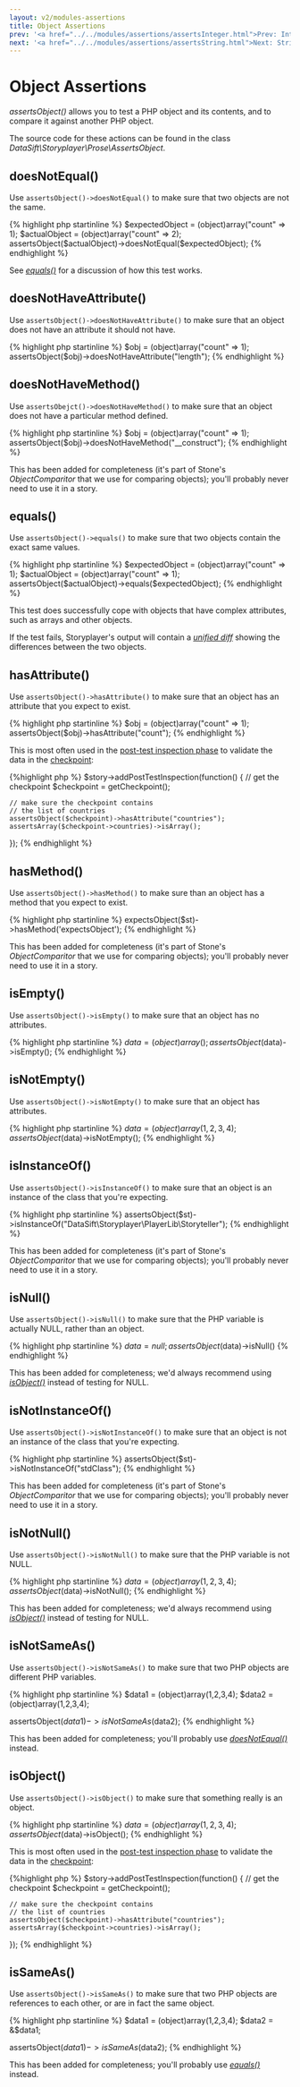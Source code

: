 ```yaml
---
layout: v2/modules-assertions
title: Object Assertions
prev: '<a href="../../modules/assertions/assertsInteger.html">Prev: Integer Assertions</a>'
next: '<a href="../../modules/assertions/assertsString.html">Next: String Assertions</a>'
---
```


# Object Assertions

_assertsObject()_ allows you to test a PHP object and its contents, and to compare it against another PHP object.

The source code for these actions can be found in the class _DataSift\Storyplayer\Prose\AssertsObject_.

## doesNotEqual()

Use `assertsObject()->doesNotEqual()` to make sure that two objects are not the same.

{% highlight php startinline %}
$expectedObject = (object)array("count" => 1);
$actualObject   = (object)array("count" => 2);
assertsObject($actualObject)->doesNotEqual($expectedObject);
{% endhighlight %}

See _[equals()](#equals)_ for a discussion of how this test works.

## doesNotHaveAttribute()

Use `assertsObject()->doesNotHaveAttribute()` to make sure that an object does not have an attribute it should not have.

{% highlight php startinline %}
$obj = (object)array("count" => 1);
assertsObject($obj)->doesNotHaveAttribute("length");
{% endhighlight %}

## doesNotHaveMethod()

Use `assertsObejct()->doesNotHaveMethod()` to make sure that an object does not have a particular method defined.

{% highlight php startinline %}
$obj = (object)array("count" => 1);
assertsObject($obj)->doesNotHaveMethod("__construct");
{% endhighlight %}

This has been added for completeness (it's part of Stone's _ObjectComparitor_ that we use for comparing objects); you'll probably never need to use it in a story.

## equals()

Use `assertsObject()->equals()` to make sure that two objects contain the exact same values.

{% highlight php startinline %}
$expectedObject = (object)array("count" => 1);
$actualObject   = (object)array("count" => 1);
assertsObject($actualObject)->equals($expectedObject);
{% endhighlight %}

This test does successfully cope with objects that have complex attributes, such as arrays and other objects.

If the test fails, Storyplayer's output will contain a _[unified diff](http://en.wikipedia.org/wiki/Diff#Unified_format)_ showing the differences between the two objects.

## hasAttribute()

Use `assertsObject()->hasAttribute()` to make sure that an object has an attribute that you expect to exist.

{% highlight php startinline %}
$obj = (object)array("count" => 1);
assertsObject($obj)->hasAttribute("count");
{% endhighlight %}

This is most often used in the [post-test inspection phase](../../stories/post-test-inspection.html) to validate the data in the [checkpoint](../../stories/the-checkpoint.html):

{%highlight php %}
$story->addPostTestInspection(function() {
    // get the checkpoint
    $checkpoint = getCheckpoint();

    // make sure the checkpoint contains
    // the list of countries
    assertsObject($checkpoint)->hasAttribute("countries");
    assertsArray($checkpoint->countries)->isArray();
});
{% endhighlight %}

## hasMethod()

Use `assertsObject()->hasMethod()` to make sure than an object has a method that you expect to exist.

{% highlight php startinline %}
expectsObject($st)->hasMethod('expectsObject');
{% endhighlight %}

This has been added for completeness (it's part of Stone's _ObjectComparitor_ that we use for comparing objects); you'll probably never need to use it in a story.

## isEmpty()

Use `assertsObject()->isEmpty()` to make sure that an object has no attributes.

{% highlight php startinline %}
$data = (object)array();
assertsObject($data)->isEmpty();
{% endhighlight %}

## isNotEmpty()

Use `assertsObject()->isNotEmpty()` to make sure that an object has attributes.

{% highlight php startinline %}
$data = (object)array(1,2,3,4);
assertsObject($data)->isNotEmpty();
{% endhighlight %}

## isInstanceOf()

Use `assertsObject()->isInstanceOf()` to make sure that an object is an instance of the class that you're expecting.

{% highlight php startinline %}
assertsObject($st)->isInstanceOf("DataSift\Storyplayer\PlayerLib\Storyteller");
{% endhighlight %}

This has been added for completeness (it's part of Stone's _ObjectComparitor_ that we use for comparing objects); you'll probably never need to use it in a story.

## isNull()

Use `assertsObject()->isNull()` to make sure that the PHP variable is actually NULL, rather than an object.

{% highlight php startinline %}
$data = null;
assertsObject($data)->isNull()
{% endhighlight %}

This has been added for completeness; we'd always recommend using _[isObject()](#isobject)_ instead of testing for NULL.

## isNotInstanceOf()

Use `assertsObject()->isNotInstanceOf()` to make sure that an object is not an instance of the class that you're expecting.

{% highlight php startinline %}
assertsObject($st)->isNotInstanceOf("stdClass");
{% endhighlight %}

This has been added for completeness (it's part of Stone's _ObjectComparitor_ that we use for comparing objects); you'll probably never need to use it in a story.

## isNotNull()

Use `assertsObject()->isNotNull()` to make sure that the PHP variable is not NULL.

{% highlight php startinline %}
$data = (object)array(1,2,3,4);
assertsObject($data)->isNotNull();
{% endhighlight %}

This has been added for completeness; we'd always recommend using _[isObject()](#isobject)_ instead of testing for NULL.

## isNotSameAs()

Use `assertsObject()->isNotSameAs()` to make sure that two PHP objects are different PHP variables.

{% highlight php startinline %}
$data1 = (object)array(1,2,3,4);
$data2 = (object)array(1,2,3,4);

assertsObject($data1)->isNotSameAs($data2);
{% endhighlight %}

This has been added for completeness; you'll probably use _[doesNotEqual()](#doesnotequal)_ instead.

## isObject()

Use `assertsObject()->isObject()` to make sure that something really is an object.

{% highlight php startinline %}
$data = (object)array(1,2,3,4);
assertsObject($data)->isObject();
{% endhighlight %}

This is most often used in the [post-test inspection phase](../../stories/post-test-inspection.html) to validate the data in the [checkpoint](../../stories/the-checkpoint.html):

{%highlight php %}
$story->addPostTestInspection(function() {
    // get the checkpoint
    $checkpoint = getCheckpoint();

    // make sure the checkpoint contains
    // the list of countries
    assertsObject($checkpoint)->hasAttribute("countries");
    assertsArray($checkpoint->countries)->isArray();
});
{% endhighlight %}

## isSameAs()

Use `assertsObject()->isSameAs()` to make sure that two PHP objects are references to each other, or are in fact the same object.

{% highlight php startinline %}
$data1 = (object)array(1,2,3,4);
$data2 = &$data1;

assertsObject($data1)->isSameAs($data2);
{% endhighlight %}

This has been added for completeness; you'll probably use _[equals()](#equals)_ instead.